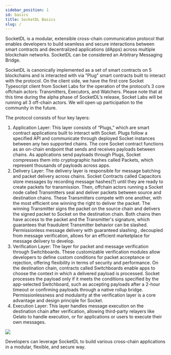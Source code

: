 ```yaml
---
sidebar_position: 1
id: basics
title: SocketDL Basics
slug: /
---
```


SocketDL is a modular, extensible cross-chain communication protocol that enables developers to build seamless and secure interactions between smart contracts and decentralized applications (dApps) across multiple blockchain networks. SocketDL can be considered an Arbitrary Messaging Bridge. 

SocketDL is canonically implemented as a set of smart contracts on 5 blockchains and is interacted with via ”Plug” smart contracts built to interact with the protocol. On the client side, we have the first core Socket Typescript client from Socket Labs for the operation of the protocol’s 3 core offchain actors: Transmitters, Executors, and Watchers. Please note that at this time during the alpha phase of SocketDL’s release, Socket Labs will be running all 3 off-chain actors. We will open up participation to the community in the future.

The protocol consists of four key layers:

1. Application Layer: This layer consists of “Plugs,” which are smart contract applications built to interact with Socket. Plugs follow a specified API and communicate through deployed Socket instances between any two supported chains. The core Socket contract functions as an on-chain endpoint that sends and receives payloads between chains. As applications send payloads through Plugs, Socket compresses them into cryptographic hashes called Packets, which represent thousands of payloads across apps.
2. Delivery Layer: The delivery layer is responsible for message batching and packet delivery across chains. Socket Contracts called Capacitors store messages by recording message hashes(?) until they are ready to create packets for transmission. Then, offchain actors running a Socket node called Transmitters seal and deliver packets between source and destination chains. These Transmitters compete with one another, with the most efficient one winning the right to deliver the packet. The winning Transmitter signs the packet on the source chain and delivers the signed packet to Socket on the destination chain. Both chains then have access to the packet and the Transmitter's signature, which guarantees that fraudulent Transmitter behavior can be slashed. Permissionless message delivery with guaranteed slashing , decoupled from message verification, allows for an efficient marketplace for message delivery to develop. 
3. Verification Layer: The layer for packet and message verification through Switchboards. These customizable verification modules allow developers to define custom conditions for packet acceptance or rejection, offering flexibility in terms of security and performance. On the destination chain, contracts called Switchboards enable apps to choose the context in which a delivered payload is processed. Socket processes the payload only if it meets the conditions specified by the app-selected Switchboard, such as accepting payloads after a 2-hour timeout or confirming payloads through a native rollup bridge. Permissionlessness and modularity at the verification layer is a core advantage and design principle for Socket. 
4. Execution Layer: This layer handles message execution on the destination chain after verification, allowing third-party relayers like Gelato to handle execution, or for applications or users to execute their own messages. 

<img src="/img/dl-layers.png"/>

Developers can leverage SocketDL to build various cross-chain applications in a modular, flexible, and secure way.